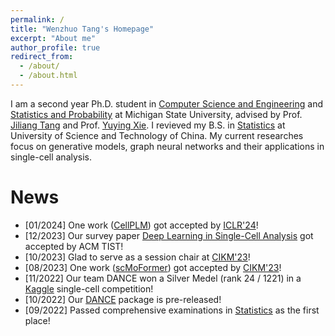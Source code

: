 ```yaml
---
permalink: /
title: "Wenzhuo Tang's Homepage"
excerpt: "About me"
author_profile: true
redirect_from: 
  - /about/
  - /about.html
---
```


I am a second year Ph.D. student in [Computer Science and Engineering](https://www.cse.msu.edu/) and [Statistics and Probability](https://stt.natsci.msu.edu/) at Michigan State University, advised by Prof. [Jiliang Tang](http://www.cse.msu.edu/~tangjili/) and Prof. [Yuying Xie](https://directory.natsci.msu.edu/Directory/Profiles/Person/101084?org=44&group=145). I revieved my B.S. in [Statistics](https://en.business.ustc.edu.cn/audsf/list.htm) at University of Science and Technology of China. My current researches focus on generative models, graph neural networks and their applications in single-cell analysis. 

News
======
* [01/2024] One work ([CellPLM](https://www.biorxiv.org/content/10.1101/2023.10.03.560734v1)) got accepted by [ICLR'24](https://iclr.cc/Conferences/2024)!
* [12/2023] Our survey paper [Deep Learning in Single-Cell Analysis](https://arxiv.org/abs/2210.12385) got accepted by ACM TIST!
* [10/2023] Glad to serve as a session chair at [CIKM'23](https://uobevents.eventsair.com/cikm2023/programme---tuesday-24th-october)!
* [08/2023] One work ([scMoFormer](https://arxiv.org/abs/2303.00233)) got accepted by [CIKM'23](https://uobevents.eventsair.com/cikm2023/)!
* [11/2022] Our team DANCE won a Silver Medel (rank 24 / 1221) in a [Kaggle](https://www.kaggle.com/competitions/open-problems-multimodal/leaderboard) single-cell competition!
* [10/2022] Our [DANCE](https://github.com/OmicsML/dance) package is pre-released!
* [09/2022] Passed comprehensive examinations in [Statistics](https://stt.natsci.msu.edu/) as the first place!
